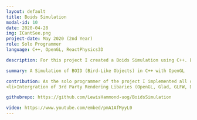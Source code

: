 ```yaml
---
layout: default
title: Boids Simulation 
modal-id: 10
date: 2020-04-28
img: ICantSee.png
project-date: May 2020 (2nd Year)
role: Solo Programmer
language: C++, OpenGL, ReactPhysics3D

description: For this project I created a Boids Simulation using C++. Boids are an artifical life program which simulate the flocking behaviour of Bird-oid Objects.<br>Boids are an example of emergent behaviour, that is, e complexity of Boids arises from the interaction of individual agents (the boids, in this case) adhering to a set of simple rules. The simple rules that Boids adhear to are:<ul><li>Separation - <i>steer to avoid crowding local flockmates</i></li><li>Alignment - <i>steer towards the average heading of local flockmates</i></li><li>Cohesion - <i>steer to move towards the average position (center of mass) of local flockmates</i></li></ul><br>For my Project I created a simulation of the flocking of fish. In addition to the flocking behaviours the boids avoid dymanically placed collision objects. The collision detection is handled by the intergration of the ReactPhysics3D libary and rendering with OpenGL.<br><br>The project has been implemented to work as an ECS (Entity Component System) framework where the each element of an object is a seperate component (i.e Transform, BoidBrain, Raycast, Collider etc.) in the same way as most popular game engines do. 

summary: A Simulation of BOID (Bird-Like Objects) in C++ with OpenGL

contribution: As the solo programmer of the project I implemented all of the the features present in the simulation <br>Features Implemented:<ul>
<li>Intergration of 3rd Party Rendering Libaries (OpenGL, Glad, GLFW, DearIMGui)</li><li>Boid Steering Behavaiours (Seek, Flee)</li><li>Boid Flocking Behaviours (Seperation, Alignment, Cohesion)</li><li>Boid Spawning</li><li>Boid Collision Avoidance</li><li>Intergration of ReactPhysics3D</li><li>Boid Setting Menu</li><li>Entity Inspector</li><li>Entity Component System (ECS)</li></ul>

githubrepo: https://github.com/LewisHammond-uog/BoidsSimulation

video: https://www.youtube.com/embed/pmA1AfMyyL0
---
```


